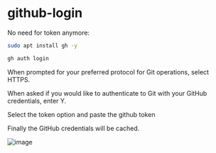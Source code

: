 # github-login

No need for token anymore:

```bash
sudo apt install gh -y
```

```bash
gh auth login
```

When prompted for your preferred protocol for Git operations, select HTTPS.

When asked if you would like to authenticate to Git with your GitHub credentials, enter Y.

Select the token option and paste the github token

Finally the GitHub credentials will be cached.

![image](https://github.com/AdityaKoranga/github-login/assets/95766110/2a7d2a40-0f93-43e7-8c0c-5a199438c090)

